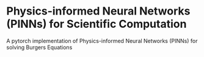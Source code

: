 # Physics-informed Neural Networks (PINNs) for Scientific Computation
A pytorch implementation of Physics-informed Neural Networks (PINNs) for solving Burgers Equations
